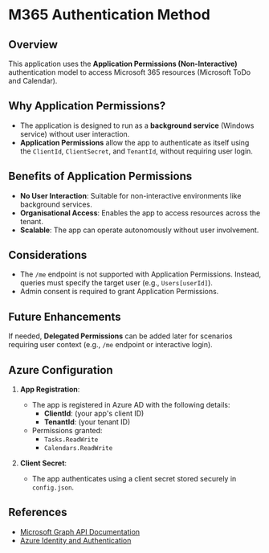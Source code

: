 ﻿# M365 Authentication Method

## Overview
This application uses the **Application Permissions (Non-Interactive)** authentication model to access Microsoft 365 resources (Microsoft ToDo and Calendar).

## Why Application Permissions?
- The application is designed to run as a **background service** (Windows service) without user interaction.
- **Application Permissions** allow the app to authenticate as itself using the `ClientId`, `ClientSecret`, and `TenantId`, without requiring user login.

## Benefits of Application Permissions
- **No User Interaction**: Suitable for non-interactive environments like background services.
- **Organisational Access**: Enables the app to access resources across the tenant.
- **Scalable**: The app can operate autonomously without user involvement.

## Considerations
- The `/me` endpoint is not supported with Application Permissions. Instead, queries must specify the target user (e.g., `Users[userId]`).
- Admin consent is required to grant Application Permissions.

## Future Enhancements
If needed, **Delegated Permissions** can be added later for scenarios requiring user context (e.g., `/me` endpoint or interactive login).

## Azure Configuration
1. **App Registration**:
   - The app is registered in Azure AD with the following details:
     - **ClientId**: (your app's client ID)
     - **TenantId**: (your tenant ID)
   - Permissions granted:
     - `Tasks.ReadWrite`
     - `Calendars.ReadWrite`

2. **Client Secret**:
   - The app authenticates using a client secret stored securely in `config.json`.

## References
- [Microsoft Graph API Documentation](https://learn.microsoft.com/en-us/graph/)
- [Azure Identity and Authentication](https://learn.microsoft.com/en-us/azure/active-directory/develop/)
